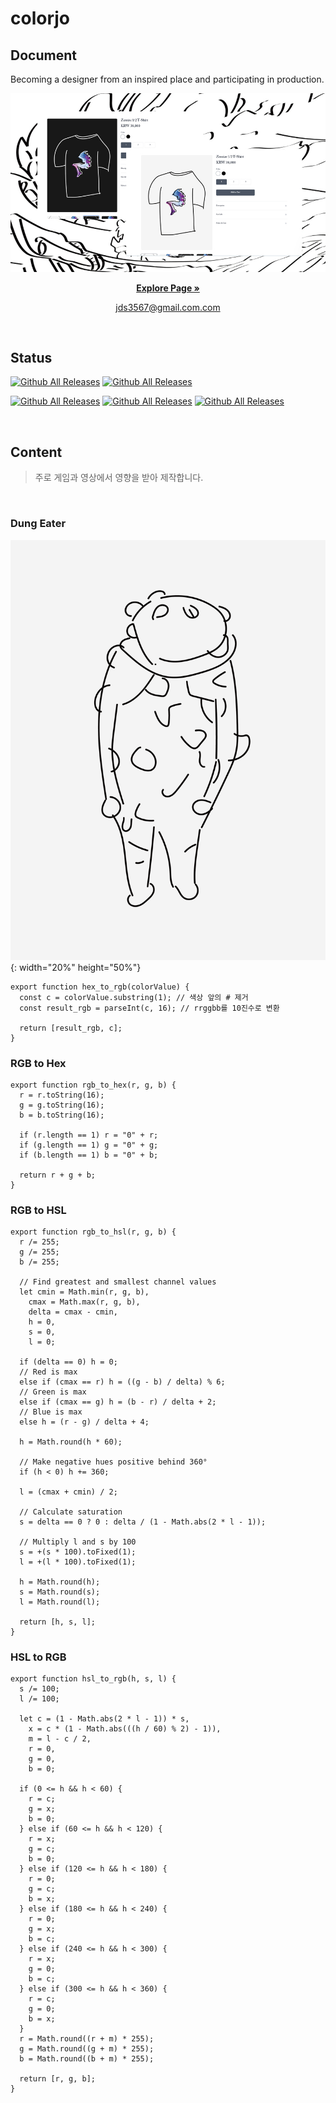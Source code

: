 # colorjo


## Document

Becoming a designer from an inspired place and participating in production.

![Image Title](/public/images/ootb_second_thoughts_are_best.jpg)

<p align="center">
  <a href="https://second-thoughts-are-best.vercel.app/" target="_blank"><strong>Explore Page »</strong></a>
</p>

<p align="center">
    <a href="mailto:jds3567@gmail.com" target="_blank">
        jds3567@gmail.com.com
    </a>
</p>

<br>

## Status
[![Github All Releases](https://img.shields.io/github/languages/count/dongseob/second-thoughts-are-best )]()<!-- 사용언어 수 -->
[![Github All Releases](https://img.shields.io/github/languages/top/dongseob/second-thoughts-are-best )]()<!-- 최다사용언어 -->
<!-- [![Github All Releases](https://img.shields.io/github/downloads/dongseob/second-thoughts-are-best/total)]()레포 다운로드 수 -->
[![Github All Releases](https://img.shields.io/github/repo-size/dongseob/second-thoughts-are-best)]()<!-- 레포 사이즈 -->
[![Github All Releases](https://img.shields.io/github/commit-activity/m/dongseob/second-thoughts-are-best)]()<!-- 달에 몇번 커밋했는지 -->
[![Github All Releases](https://img.shields.io/github/last-commit/dongseob/second-thoughts-are-best)]()<!-- 마지막커밋 날짜 -->

<br>

## Content

<Blockquote>
  주로 게임과 영상에서 영향을 받아 제작합니다.
</Blockquote>

<br>

### Dung Eater
![Dung Eater](/public/images/original/DungEater/DungEater2.png)
{: width="20%" height="50%"}

```
export function hex_to_rgb(colorValue) {
  const c = colorValue.substring(1); // 색상 앞의 # 제거
  const result_rgb = parseInt(c, 16); // rrggbb를 10진수로 변환

  return [result_rgb, c];
}
```

### RGB to Hex
```
export function rgb_to_hex(r, g, b) {
  r = r.toString(16);
  g = g.toString(16);
  b = b.toString(16);

  if (r.length == 1) r = "0" + r;
  if (g.length == 1) g = "0" + g;
  if (b.length == 1) b = "0" + b;

  return r + g + b;
}
```

### RGB to HSL
```
export function rgb_to_hsl(r, g, b) {
  r /= 255;
  g /= 255;
  b /= 255;

  // Find greatest and smallest channel values
  let cmin = Math.min(r, g, b),
    cmax = Math.max(r, g, b),
    delta = cmax - cmin,
    h = 0,
    s = 0,
    l = 0;

  if (delta == 0) h = 0;
  // Red is max
  else if (cmax == r) h = ((g - b) / delta) % 6;
  // Green is max
  else if (cmax == g) h = (b - r) / delta + 2;
  // Blue is max
  else h = (r - g) / delta + 4;

  h = Math.round(h * 60);

  // Make negative hues positive behind 360°
  if (h < 0) h += 360;

  l = (cmax + cmin) / 2;

  // Calculate saturation
  s = delta == 0 ? 0 : delta / (1 - Math.abs(2 * l - 1));

  // Multiply l and s by 100
  s = +(s * 100).toFixed(1);
  l = +(l * 100).toFixed(1);

  h = Math.round(h);
  s = Math.round(s);
  l = Math.round(l);

  return [h, s, l];
}
```

### HSL to RGB
```
export function hsl_to_rgb(h, s, l) {
  s /= 100;
  l /= 100;

  let c = (1 - Math.abs(2 * l - 1)) * s,
    x = c * (1 - Math.abs(((h / 60) % 2) - 1)),
    m = l - c / 2,
    r = 0,
    g = 0,
    b = 0;

  if (0 <= h && h < 60) {
    r = c;
    g = x;
    b = 0;
  } else if (60 <= h && h < 120) {
    r = x;
    g = c;
    b = 0;
  } else if (120 <= h && h < 180) {
    r = 0;
    g = c;
    b = x;
  } else if (180 <= h && h < 240) {
    r = 0;
    g = x;
    b = c;
  } else if (240 <= h && h < 300) {
    r = x;
    g = 0;
    b = c;
  } else if (300 <= h && h < 360) {
    r = c;
    g = 0;
    b = x;
  }
  r = Math.round((r + m) * 255);
  g = Math.round((g + m) * 255);
  b = Math.round((b + m) * 255);

  return [r, g, b];
}
```
